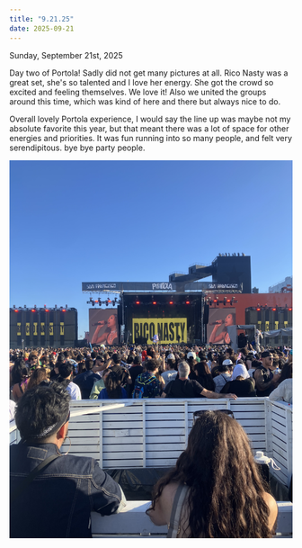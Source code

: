 ```yaml
---
title: "9.21.25"
date: 2025-09-21
---
```

Sunday, September 21st, 2025

Day two of Portola! Sadly did not get many pictures at all. Rico Nasty was a great set, she's so talented and I love her energy. She got the crowd so excited and feeling themselves. We love it! Also we united the groups around this time, which was kind of here and there but always nice to do.

Overall lovely Portola experience, I would say the line up was maybe not my absolute favorite this year, but that meant there was a lot of space for other energies and priorities. It was fun running into so many people, and felt very serendipitous. bye bye party people.

![Image 1](./IMG_6276.jpeg)

